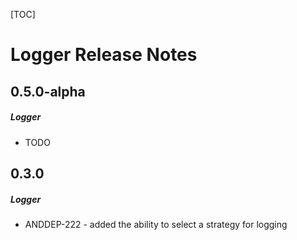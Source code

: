 [TOC]
# Logger Release Notes
## 0.5.0-alpha
##### Logger
* TODO
## 0.3.0
##### Logger
* ANDDEP-222 - added the ability to select a strategy for logging